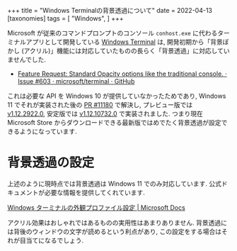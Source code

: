+++
title = "Windows Terminalの背景透過について"
date = 2022-04-13
[taxonomies]
tags = [ "Windows", ]
+++

Microsoft が従来のコマンドプロンプトのコンソール `conhost.exe` に代わるターミナルアプリとして開発している 
[Windows Terminal](https://github.com/microsoft/terminal) は, 
開発初期から「背景ぼかし (アクリル)」機能には対応していたものの長らく「背景透過」に対応していませんでした.

* [Feature Request: Standard Opacity options like the traditional console. · Issue #603 · microsoft/terminal · GitHub](https://github.com/microsoft/terminal/issues/603)

これは必要な API を Windows 10 が提供していなかったためであり, 
Windows 11 でそれが実装された後の [PR #11180](https://github.com/microsoft/terminal/pull/11180) で解決し, 
プレビュー版では [v1.12.2922.0](https://github.com/microsoft/terminal/releases/tag/v1.12.2922.0), 
安定版では [v1.12.10732.0](https://github.com/microsoft/terminal/releases/tag/v1.12.10732.0) で実装されました.
つまり現在 Microsoft Store からダウンロードできる最新版ではめでたく背景透過が設定できるようになっています.


# 背景透過の設定

上述のように現時点では背景透過は Windows 11 でのみ対応しています. 公式ドキュメントが必要な情報を提供してくれています.

[Windows ターミナルの外観プロファイル設定 | Microsoft Docs](https://docs.microsoft.com/ja-jp/windows/terminal/customize-settings/profile-appearance#opacity)

アクリル効果はおしゃれではあるものの実用性はあまりありません.
背景透過には背後のウィンドウの文字が読めるという利点があり, この設定をする場合はそれが目当てになるでしょう.
